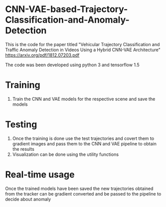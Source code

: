 # CNN-VAE-based-Trajectory-Classification-and-Anomaly-Detection
This is the code for the paper titled "Vehicular Trajectory Classification and Traffic Anomaly Detection in Videos Using a Hybrid CNN-VAE Architecture" https://arxiv.org/pdf/1812.07203.pdf

The code was been developed using python 3 and tensorflow 1.5

# Training

1) Train the CNN and VAE models for the respective scene and save the models

# Testing
1) Once the training is done use the test trajectories and covert them to gradient images and pass them to the CNN and VAE pipeline to obtain the results
2) Visualization can be done using the utility functions

# Real-time usage
Once the trained models have been saved the new trajectories obtained from the tracker can be gradient converted and be passed to the pipeline to decide about anomaly 
